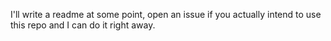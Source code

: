 I'll write a readme at some point, open an issue if you actually intend to use this repo and I can do it right away.
